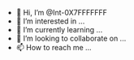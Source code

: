 - 👋 Hi, I’m @Int-0X7FFFFFFF
- 👀 I’m interested in ...
- 🌱 I’m currently learning ...
- 💞️ I’m looking to collaborate on ...
- 📫 How to reach me ...

<!---
Int-0X7FFFFFFF/Int-0X7FFFFFFF is a ✨ special ✨ repository because its `README.md` (this file) appears on your GitHub profile.
You can click the Preview link to take a look at your changes.
--->
